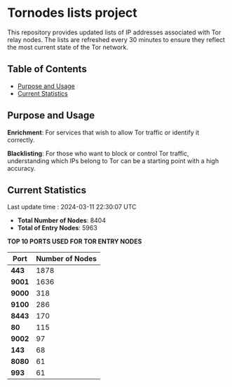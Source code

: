 # Tornodes lists project

This repository provides updated lists of IP addresses associated with Tor relay nodes. The lists are refreshed every 30 minutes to ensure they reflect the most current state of the Tor network.

## Table of Contents

- [Purpose and Usage](#purpose-and-usage)
- [Current Statistics](#current-statistics)


## Purpose and Usage

**Enrichment**: For services that wish to allow Tor traffic or identify it correctly.

**Blacklisting**: For those who want to block or control Tor traffic, understanding which IPs belong to Tor can be a starting point with a high accuracy.

## Current Statistics

Last update time : 2024-03-11 22:30:07 UTC

- **Total Number of Nodes**: 8404
- **Total of Entry Nodes**: 5963

**TOP 10 PORTS USED FOR TOR ENTRY NODES**

| **Port** | **Number of Nodes** |
|------|-----------------|
| **443**   | 1878  |
| **9001**   | 1636  |
| **9000**   | 318  |
| **9100**   | 286  |
| **8443**   | 170  |
| **80**   | 115  |
| **9002**   | 97  |
| **143**   | 68  |
| **8080**   | 61  |
| **993**   | 61  |

